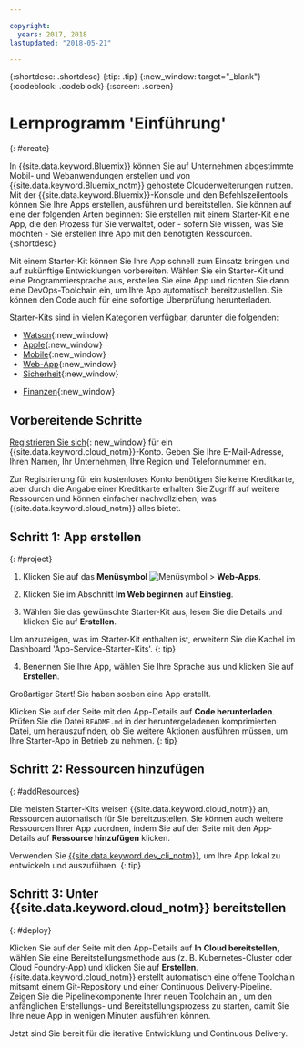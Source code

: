 ```yaml
---

copyright:
  years: 2017, 2018
lastupdated: "2018-05-21"

---
```


{:shortdesc: .shortdesc}
{:tip: .tip}
{:new_window: target="_blank"}
{:codeblock: .codeblock}
{:screen: .screen}

# Lernprogramm 'Einführung'
{: #create}

In {{site.data.keyword.Bluemix}} können Sie auf Unternehmen abgestimmte Mobil- und Webanwendungen erstellen und von {{site.data.keyword.Bluemix_notm}} gehostete Clouderweiterungen nutzen. Mit der {{site.data.keyword.Bluemix}}-Konsole und den Befehlszeilentools können Sie Ihre Apps erstellen, ausführen und bereitstellen. Sie können auf eine der folgenden Arten beginnen: Sie erstellen mit einem Starter-Kit eine App, die den Prozess für Sie verwaltet, oder - sofern Sie wissen, was Sie möchten - Sie erstellen Ihre App mit den benötigten Ressourcen.
{:shortdesc}

Mit einem Starter-Kit können Sie Ihre App schnell zum Einsatz bringen und auf zukünftige Entwicklungen vorbereiten. Wählen Sie ein Starter-Kit und eine Programmiersprache aus, erstellen Sie eine App und richten Sie dann eine DevOps-Toolchain ein, um Ihre App automatisch bereitzustellen. Sie können den Code auch für eine sofortige Überprüfung herunterladen.

Starter-Kits sind in vielen Kategorien verfügbar, darunter die folgenden:

* [Watson](https://console.bluemix.net/developer/watson){:new_window}
* [Apple](https://console.bluemix.net/developer/appledevelopment){:new_window}
* [Mobile](https://console.bluemix.net/developer/mobile){:new_window}
* [Web-App](https://console.bluemix.net/developer/appservice){:new_window}
* [Sicherheit](https://console.bluemix.net/developer/security){:new_window}
<!--* [Watson Data Platform developer console](https://console.bluemix.net/developer/dataplatform)-->
* [Finanzen](https://console.bluemix.net/developer/finance){:new_window}

## Vorbereitende Schritte

[Registrieren Sie sich](https://console.bluemix.net){: new_window} für ein {{site.data.keyword.cloud_notm}}-Konto. Geben Sie Ihre E-Mail-Adresse, Ihren Namen, Ihr Unternehmen, Ihre Region und Telefonnummer ein.

Zur Registrierung für ein kostenloses Konto benötigen Sie keine Kreditkarte, aber durch die Angabe einer Kreditkarte erhalten Sie Zugriff auf weitere Ressourcen und können einfacher nachvollziehen, was {{site.data.keyword.cloud_notm}} alles bietet.

## Schritt 1: App erstellen
{: #project}

1. Klicken Sie auf das **Menüsymbol** ![Menüsymbol](../icons/icon_hamburger.svg) > **Web-Apps**.

2. Klicken Sie im Abschnitt **Im Web beginnen** auf **Einstieg**.

3. Wählen Sie das gewünschte Starter-Kit aus, lesen Sie die Details und klicken Sie auf **Erstellen**.

  Um anzuzeigen, was im Starter-Kit enthalten ist, erweitern Sie die Kachel im Dashboard 'App-Service-Starter-Kits'.
  {: tip}

4. Benennen Sie Ihre App, wählen Sie Ihre Sprache aus und klicken Sie auf **Erstellen**.

Großartiger Start! Sie haben soeben eine App erstellt.

Klicken Sie auf der Seite mit den App-Details auf **Code herunterladen**. Prüfen Sie die Datei `README.md` in der heruntergeladenen komprimierten Datei, um herauszufinden, ob Sie weitere Aktionen ausführen müssen, um Ihre Starter-App in Betrieb zu nehmen.
{: tip}

## Schritt 2: Ressourcen hinzufügen
{: #addResources}

Die meisten Starter-Kits weisen {{site.data.keyword.cloud_notm}} an, Ressourcen automatisch für Sie bereitzustellen. Sie können auch weitere Ressourcen Ihrer App zuordnen, indem Sie auf der Seite mit den App-Details auf **Ressource hinzufügen** klicken.

Verwenden Sie [{{site.data.keyword.dev_cli_notm}}](../cli/idt/index.html), um Ihre App lokal zu entwickeln und auszuführen.
{: tip}

## Schritt 3: Unter {{site.data.keyword.cloud_notm}} bereitstellen
{: #deploy}

Klicken Sie auf der Seite mit den App-Details auf **In Cloud bereitstellen**, wählen Sie eine Bereitstellungsmethode aus (z. B. Kubernetes-Cluster oder Cloud Foundry-App) und klicken Sie auf **Erstellen**. {{site.data.keyword.cloud_notm}} erstellt automatisch eine offene Toolchain mitsamt einem Git-Repository und einer Continuous Delivery-Pipeline. Zeigen Sie die Pipelinekomponente Ihrer neuen Toolchain an , um den anfänglichen Erstellungs- und Bereitstellungsprozess zu starten, damit Sie Ihre neue App in wenigen Minuten ausführen können.

Jetzt sind Sie bereit für die iterative Entwicklung und Continuous Delivery.
